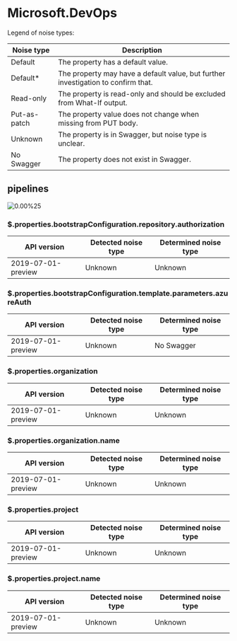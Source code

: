 # Microsoft.DevOps

Legend of noise types:

| Noise type   | Description                                                                       |
| ------------ | --------------------------------------------------------------------------------- |
| Default      | The property has a default value.                                                 |
| Default*     | The property may have a default value, but further investigation to confirm that. |
| Read-only    | The property is read-only and should be excluded from What-If output.             |
| Put-as-patch | The property value does not change when missing from PUT body.                    |
| Unknown      | The property is in Swagger, but noise type is unclear.                            |
| No Swagger   | The property does not exist in Swagger.                                           |

## pipelines

![0.00%25](https://img.shields.io/badge/0.00%25-%E2%98%86☆☆☆☆☆☆☆☆☆-red)

### \$.properties.bootstrapConfiguration.repository.authorization

| API version        | Detected noise type | Determined noise type |
| ------------------ | ------------------- | --------------------- |
| 2019-07-01-preview | Unknown             | Unknown               |

### \$.properties.bootstrapConfiguration.template.parameters.azureAuth

| API version        | Detected noise type | Determined noise type |
| ------------------ | ------------------- | --------------------- |
| 2019-07-01-preview | Unknown             | No Swagger            |

### \$.properties.organization

| API version        | Detected noise type | Determined noise type |
| ------------------ | ------------------- | --------------------- |
| 2019-07-01-preview | Unknown             | Unknown               |

### \$.properties.organization.name

| API version        | Detected noise type | Determined noise type |
| ------------------ | ------------------- | --------------------- |
| 2019-07-01-preview | Unknown             | Unknown               |

### \$.properties.project

| API version        | Detected noise type | Determined noise type |
| ------------------ | ------------------- | --------------------- |
| 2019-07-01-preview | Unknown             | Unknown               |

### \$.properties.project.name

| API version        | Detected noise type | Determined noise type |
| ------------------ | ------------------- | --------------------- |
| 2019-07-01-preview | Unknown             | Unknown               |
